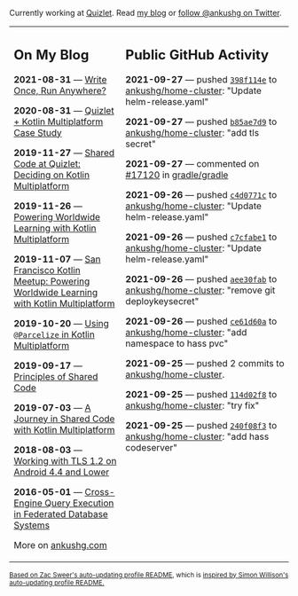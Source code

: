 Currently working at [Quizlet](https://quizlet.com/). Read [my blog](https://ankushg.com/) or [follow @ankushg on Twitter](https://twitter.com/ankushg).

<table><tr><td valign="top" width="40%">

## On My Blog
<!-- blog starts -->
**2021-08-31** — [Write Once, Run Anywhere?](https://ankushg.com/posts/write-once-run-anywhere-increment/)

**2020-08-31** — [Quizlet + Kotlin Multiplatform Case Study](https://ankushg.com/posts/quizlet-kotlin-multiplatform-case-study/)

**2019-11-27** — [Shared Code at Quizlet: Deciding on Kotlin Multiplatform](https://ankushg.com/posts/shared-code-kotlin-multiplatform/)

**2019-11-26** — [Powering Worldwide Learning with Kotlin Multiplatform](https://ankushg.com/speaking/droidcon-sf-2019)

**2019-11-07** — [San Francisco Kotlin Meetup: Powering Worldwide Learning with Kotlin Multiplatform](https://ankushg.com/speaking/sf-kotlin-meetup-2019)

**2019-10-20** — [Using `@Parcelize` in Kotlin Multiplatform](https://ankushg.com/posts/multiplatform-parcelize/)

**2019-09-17** — [Principles of Shared Code](https://ankushg.com/speaking/denver-startup-week-2019)

**2019-07-03** — [A Journey in Shared Code with Kotlin Multiplatform](https://ankushg.com/speaking/droidcon-berlin-2019)

**2018-08-03** — [Working with TLS 1.2 on Android 4.4 and Lower](https://ankushg.com/posts/tls-1.2-on-android/)

**2016-05-01** — [Cross-Engine Query Execution in Federated Database Systems](https://ankushg.com/projects/thesis)
<!-- blog ends -->
More on [ankushg.com](https://ankushg.com/)
</td><td valign="top" width="60%">

## Public GitHub Activity
<!-- githubActivity starts -->
**2021-09-27** — pushed [`398f114e`](https://github.com/ankushg/home-cluster/commit/398f114ec92d9a44a1476221c1b9ebf28753e6da) to [ankushg/home-cluster](https://api.github.com/repos/ankushg/home-cluster): "Update helm-release.yaml"

**2021-09-27** — pushed [`b85ae7d9`](https://github.com/ankushg/home-cluster/commit/b85ae7d9ebc43dcf419c9af87a0cfc2fedebc069) to [ankushg/home-cluster](https://api.github.com/repos/ankushg/home-cluster): "add tls secret"

**2021-09-27** — commented on [#17120](https://github.com/gradle/gradle/issues/17120#issuecomment-928396533) in [gradle/gradle](https://api.github.com/repos/gradle/gradle)

**2021-09-26** — pushed [`c4d0771c`](https://github.com/ankushg/home-cluster/commit/c4d0771c8742099919fb70b19f57c01cc6c2df80) to [ankushg/home-cluster](https://api.github.com/repos/ankushg/home-cluster): "Update helm-release.yaml"

**2021-09-26** — pushed [`c7cfabe1`](https://github.com/ankushg/home-cluster/commit/c7cfabe11b9e9bf86d35516416276ef44bc0af88) to [ankushg/home-cluster](https://api.github.com/repos/ankushg/home-cluster): "Update helm-release.yaml"

**2021-09-26** — pushed [`aee30fab`](https://github.com/ankushg/home-cluster/commit/aee30fab3d37c479f8b3ffad89eb670961b586bc) to [ankushg/home-cluster](https://api.github.com/repos/ankushg/home-cluster): "remove git deploykeysecret"

**2021-09-26** — pushed [`ce61d60a`](https://github.com/ankushg/home-cluster/commit/ce61d60ae52366abbc833ae8b1546c857b2eec45) to [ankushg/home-cluster](https://api.github.com/repos/ankushg/home-cluster): "add namespace to hass pvc"

**2021-09-25** — pushed 2 commits to [ankushg/home-cluster](https://api.github.com/repos/ankushg/home-cluster).

**2021-09-25** — pushed [`114d02f8`](https://github.com/ankushg/home-cluster/commit/114d02f8349a563c47b3723f5348863768970fe9) to [ankushg/home-cluster](https://api.github.com/repos/ankushg/home-cluster): "try fix"

**2021-09-25** — pushed [`240f08f3`](https://github.com/ankushg/home-cluster/commit/240f08f378fa6fa80843c5359dde3ce426d3637c) to [ankushg/home-cluster](https://api.github.com/repos/ankushg/home-cluster): "add hass codeserver"
<!-- githubActivity ends -->
</td></tr></table>

<sub><a href="https://github.com/ZacSweers/ZacSweers">Based on Zac Sweer's auto-updating profile README</a>, which is <a href="https://simonwillison.net/2020/Jul/10/self-updating-profile-readme/">inspired by Simon Willison's auto-updating profile README.</a></sub>